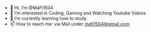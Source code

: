 - 👋 Hi, I’m @MaFi1504
- 👀 I’m interested in Coding, Gaming and Watching Youtube Videos
- 🌱 I’m currently learning how to study
- 📫 How to reach me: via Mail under mafi1504@gmail.com

<!---
MaFi1504/MaFi1504 is a ✨ special ✨ repository because its `README.md` (this file) appears on your GitHub profile.
You can click the Preview link to take a look at your changes.
--->
